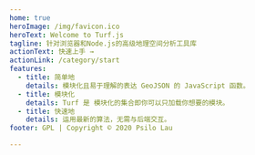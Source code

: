 ```yaml
---
home: true
heroImage: /img/favicon.ico
heroText: Welcome to Turf.js
tagline: 针对浏览器和Node.js的高级地理空间分析工具库
actionText: 快速上手 →
actionLink: /category/start
features:
  - title: 简单地
    details: 模块化且易于理解的表达 GeoJSON 的 JavaScript 函数。
  - title: 模块化
    details: Turf 是 模块化的集合即你可以只加载你想要的模块。
  - title: 快速地
    details: 运用最新的算法，无需与后端交互。
footer: GPL | Copyright © 2020 Psilo Lau

---
```


